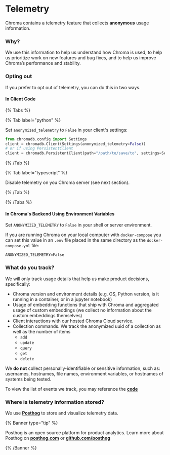 # Telemetry

Chroma contains a telemetry feature that collects **anonymous** usage information.

### Why?

We use this information to help us understand how Chroma is used, to help us prioritize work on new features and bug fixes, and to help us improve Chroma’s performance and stability.

### Opting out

If you prefer to opt out of telemetry, you can do this in two ways.

#### In Client Code

{% Tabs %}

{% Tab label="python" %}

Set `anonymized_telemetry` to `False` in your client's settings:

```python
from chromadb.config import Settings
client = chromadb.Client(Settings(anonymized_telemetry=False))
# or if using PersistentClient
client = chromadb.PersistentClient(path="/path/to/save/to", settings=Settings(anonymized_telemetry=False))
```

{% /Tab %}

{% Tab label="typescript" %}

Disable telemetry on you Chroma server (see next section).

{% /Tab %}

{% /Tabs %}

#### In Chroma's Backend Using Environment Variables

Set `ANONYMIZED_TELEMETRY` to `False` in your shell or server environment.

If you are running Chroma on your local computer with `docker-compose` you can set this value in an `.env` file placed in the same directory as the `docker-compose.yml` file:

```
ANONYMIZED_TELEMETRY=False
```

### What do you track?

We will only track usage details that help us make product decisions, specifically:

- Chroma version and environment details (e.g. OS, Python version, is it running in a container, or in a jupyter notebook)
- Usage of embedding functions that ship with Chroma and aggregated usage of custom embeddings (we collect no information about the custom embeddings themselves)
- Client interactions with our hosted Chroma Cloud service.
- Collection commands. We track the anonymized uuid of a collection as well as the number of items
    - `add`
    - `update`
    - `query`
    - `get`
    - `delete`

We **do not** collect personally-identifiable or sensitive information, such as: usernames, hostnames, file names, environment variables, or hostnames of systems being tested.

To view the list of events we track, you may reference the **[code](https://github.com/chroma-core/chroma/blob/main/chromadb/telemetry/product/events.py)**

### Where is telemetry information stored?

We use **[Posthog](https://posthog.com/)** to store and visualize telemetry data.

{% Banner type="tip" %}

Posthog is an open source platform for product analytics. Learn more about Posthog on **[posthog.com](https://posthog.com/)** or **[github.com/posthog](https://github.com/posthog/posthog)**

{% /Banner %}